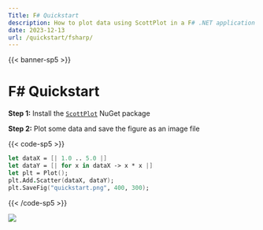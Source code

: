```yaml
---
Title: F# Quickstart
description: How to plot data using ScottPlot in a F# .NET application
date: 2023-12-13
url: /quickstart/fsharp/
---
```


{{< banner-sp5 >}}

# F# Quickstart

**Step 1:** Install the [`ScottPlot`](https://www.nuget.org/packages/ScottPlot) NuGet package

**Step 2:** Plot some data and save the figure as an image file

{{< code-sp5 >}}

```fs
let dataX = [| 1.0 .. 5.0 |]
let dataY = [| for x in dataX -> x * x |]
let plt = Plot();
plt.Add.Scatter(dataX, dataY);
plt.SaveFig("quickstart.png", 400, 300);
```

{{< /code-sp5 >}}

![](/images/quickstart/scottplot-quickstart-console.png)
